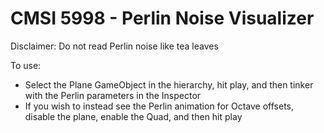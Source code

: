 # CMSI 5998 - Perlin Noise Visualizer
Disclaimer: Do not read Perlin noise like tea leaves

To use:
- Select the Plane GameObject in the hierarchy, hit play, and then tinker with the Perlin parameters in the Inspector
- If you wish to instead see the Perlin animation for Octave offsets, disable the plane, enable the Quad, and then hit play